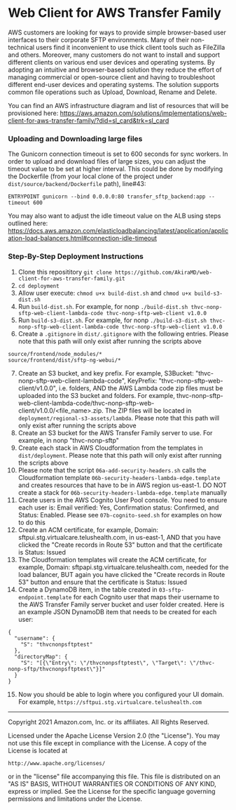 # Web Client for AWS Transfer Family
AWS customers are looking for ways to provide simple browser-based user interfaces to their corporate SFTP environments. Many of their non-technical users find it inconvenient to use thick client tools such as FileZilla and others. Moreover, many customers do not want to install and support different clients on various end user devices and operating systems. By adopting an intuitive and browser-based solution they reduce the effort of managing commercial or open-source client and having to troubleshoot different end-user devices and operating systems. 
The solution supports common file operations such as Upload, Download, Rename and Delete.

You can find an AWS infrastructure diagram and list of resources that will be provisioned here: https://aws.amazon.com/solutions/implementations/web-client-for-aws-transfer-family/?did=sl_card&trk=sl_card


### Uploading and Downloading large files
The Gunicorn connection timeout is set to 600 seconds for sync workers. In order to upload and download files of large sizes, you can adjust the timeout value to be set at higher interval. This could be done by modifying the Dockerfile (from your local clone of the project under `dist/source/backend/Dockerfile` path), line#43:

````
ENTRYPOINT gunicorn --bind 0.0.0.0:80 transfer_sftp_backend:app --timeout 600
````

You may also want to adjust the idle timeout value on the ALB using steps outlined here: https://docs.aws.amazon.com/elasticloadbalancing/latest/application/application-load-balancers.html#connection-idle-timeout


### Step-By-Step Deployment Instructions
1. Clone this reposititory  `git clone https://github.com/AkiraMD/web-client-for-aws-transfer-family.git`
2. `cd deployment`
3. Allow user execute: `chmod u+x build-dist.sh` and `chmod u+x build-s3-dist.sh`
4. Run `build-dist.sh`. For example, for nonp `./build-dist.sh thvc-nonp-sftp-web-client-lambda-code thvc-nonp-sftp-web-client v1.0.0`
5. Run `build-s3-dist.sh`. For example, for nonp `./build-s3-dist.sh thvc-nonp-sftp-web-client-lambda-code thvc-nonp-sftp-web-client v1.0.0`
6. Create a `.gitignore` in `dist/.gitignore` with the following entries. Please note that this path will only exist after running the scripts above

```
source/frontend/node_modules/*
source/frontend/dist/sftp-ng-webui/*
```

7. Create an S3 bucket, and key prefix. For example, S3Bucket: "thvc-nonp-sftp-web-client-lambda-code", KeyPrefix: "thvc-nonp-sftp-web-client/v1.0.0", i.e. folders, AND the AWS Lambda code zip files must be uploaded into the S3 bucket and folders. For example, thvc-nonp-sftp-web-client-lambda-code/thvc-nonp-sftp-web-client/v1.0.0/<file_name>.zip. The ZIP files will be located in `deployment/regional-s3-assets/lambda`. Please note that this path will only exist after running the scripts above
8. Create an S3 bucket for the AWS Transfer Family server to use. For example, in nonp "thvc-nonp-sftp"
9.  Create each stack in AWS Cloudformation from the templates in `dist/deployment`. Please note that this path will only exist after running the scripts above
10. Please note that the script `06a-add-security-headers.sh` calls the Cloudformation template `06b-security-headers-lambda-edge.template` and creates resources that have to be in AWS region us-east-1. DO NOT create a stack for `06b-security-headers-lambda-edge.template` manually
11. Create users in the AWS Cognito User Pool console. You need to ensure each user is: Email verified: Yes, Confirmation status: Confirmed, and Status: Enabled. Please see `07b-cognito-seed.sh` for examples on how to do this
12. Create an ACM certificate, for example, Domain: sftpui.stg.virtualcare.telushealth.com, in us-east-1, AND that you have clicked the "Create records in Route 53" button and that the certificate is Status: Issued
13. The Cloudformation templates will create the ACM certificate, for example, Domain: sftpapi.stg.virtualcare.telushealth.com, needed for the load balancer, BUT again you have clicked the "Create records in Route 53" button and ensure that the certificate is Status: Issued
14. Create a DynamoDB item, in the table created in `03-sftp-endpoint.template` for each Cognito user that maps their username to the AWS Transfer Family server bucket and user folder created. Here is an example JSON DynamoDB item that needs to be created for each user:

```
{
  "username": {
    "S": "thvcnonpsftptest"
  },
  "directoryMap": {
    "S": "[{\"Entry\": \"/thvcnonpsftptest\", \"Target\": \"/thvc-nonp-sftp/thvcnonpsftptest\"}]"
  }
}
```

15. Now you should be able to login where you configured your UI domain. For example, `https://sftpui.stg.virtualcare.telushealth.com`

***

Copyright 2021 Amazon.com, Inc. or its affiliates. All Rights Reserved.

Licensed under the Apache License Version 2.0 (the "License"). You may not use this file except in compliance with the 
License. A copy of the License is located at

    http://www.apache.org/licenses/

or in the "license" file accompanying this file. This file is distributed on an "AS IS" BASIS, WITHOUT WARRANTIES OR 
CONDITIONS OF ANY KIND, express or implied. See the License for the specific language governing permissions and 
limitations under the License.

